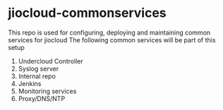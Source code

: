 # jiocloud-commonservices
This repo is used for configuring, deploying and maintaining common services for jiocloud
The following common services will be part of this setup
1. Undercloud Controller
2. Syslog server
3. Internal repo
4. Jenkins
5. Monitoring services
6. Proxy/DNS/NTP


